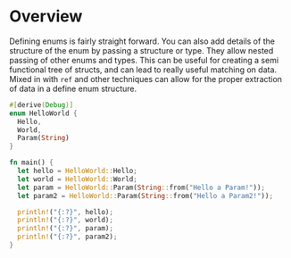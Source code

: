 # Overview
Defining enums is fairly straight forward. You can also add details of the structure of the enum by passing a structure or type.
They allow nested passing of other enums and types. This can be useful for creating a semi functional tree of structs, and can lead to really useful matching on data. Mixed in with `ref` and other techniques can allow for the proper extraction of data in a define enum structure. 

```rust
#[derive(Debug)]
enum HelloWorld {
  Hello,
  World,
  Param(String)
}

fn main() {
  let hello = HelloWorld::Hello;
  let world = HelloWorld::World;
  let param = HelloWorld::Param(String::from("Hello a Param!"));
  let param2 = HelloWorld::Param(String::from("Hello a Param2!"));

  println!("{:?}", hello);
  println!("{:?}", world);
  println!("{:?}", param);
  println!("{:?}", param2);
}
```